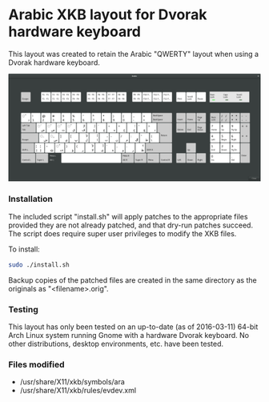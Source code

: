 # Arabic XKB layout for Dvorak hardware keyboard

This layout was created to retain the Arabic "QWERTY" layout when using a Dvorak hardware keyboard.

![Arabic QWERTY layout](layout.png)

### Installation

The included script "install.sh" will apply patches to the appropriate files provided they are not already patched, and that dry-run patches succeed. The script does require super user privileges to modify the XKB files.

To install:

```sh
sudo ./install.sh
```

Backup copies of the patched files are created in the same directory as the originals as "&lt;filename>.orig".

### Testing

This layout has only been tested on an up-to-date (as of 2016-03-11) 64-bit Arch Linux system running Gnome with a hardware Dvorak keyboard. No other distributions, desktop environments, etc. have been tested.

### Files modified

- /usr/share/X11/xkb/symbols/ara
- /usr/share/X11/xkb/rules/evdev.xml
